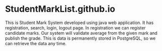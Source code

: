 # StudentMarkList.github.io
This is Student Mark System developed using java web application. It has registration, search, login, logout page. In registration we can register candidate marks. Our system will validate average from the given mark and publish the grade. This is data is permanently stored in PostgreSQL, so we can retrieve the data any time.
